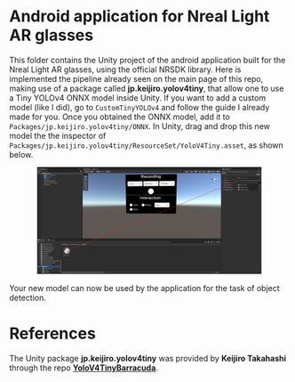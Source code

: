 # Android application for Nreal Light AR glasses

This folder contains the Unity project of the android application built for the Nreal Light AR glasses, using the official NRSDK library. Here is implemented the pipeline already seen on the main page of this repo, making use of a package called **jp.keijiro.yolov4tiny**, that allow one to use a Tiny YOLOv4 ONNX model inside Unity. If you want to add a custom model (like I did), go to `CustomTinyYOLOv4` and follow the guide I already made for you. Once you obtained the ONNX model, add it to `Packages/jp.keijiro.yolov4tiny/ONNX`. In Unity, drag and drop this new model the the inspector of `Packages/jp.keijiro.yolov4tiny/ResourceSet/YoloV4Tiny.asset`, as shown below.

<p align="center">
  <img src="../docs/img/add_model.png" width="80%" height="auto"/>
</p>

Your new model can now be used by the application for the task of object detection.

# References

The Unity package **jp.keijiro.yolov4tiny** was provided by **Keijiro Takahashi** through the repo <a href="https://github.com/keijiro/YoloV4TinyBarracuda">**YoloV4TinyBarracuda**</a>.